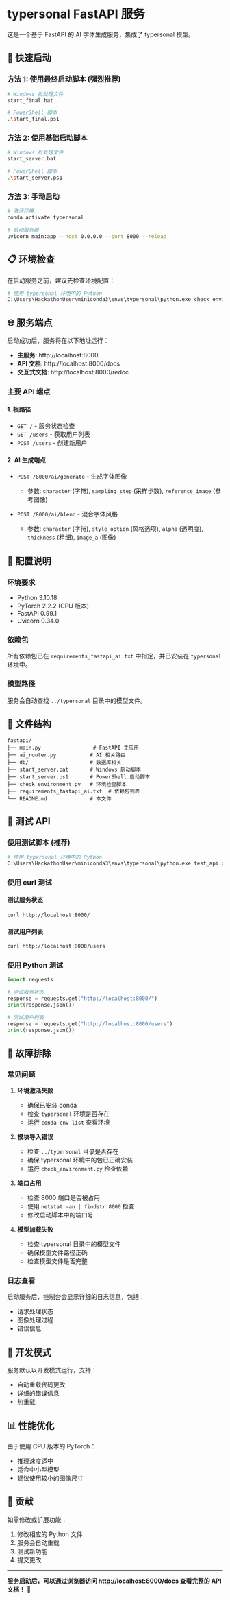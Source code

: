 # typersonal FastAPI 服务

这是一个基于 FastAPI 的 AI 字体生成服务，集成了 typersonal 模型。

## 🚀 快速启动

### 方法 1: 使用最终启动脚本 (强烈推荐)
```bash
# Windows 批处理文件
start_final.bat

# PowerShell 脚本
.\start_final.ps1
```

### 方法 2: 使用基础启动脚本
```bash
# Windows 批处理文件
start_server.bat

# PowerShell 脚本
.\start_server.ps1
```

### 方法 3: 手动启动
```bash
# 激活环境
conda activate typersonal

# 启动服务器
uvicorn main:app --host 0.0.0.0 --port 8000 --reload
```

## 📋 环境检查

在启动服务之前，建议先检查环境配置：

```bash
# 使用 typersonal 环境中的 Python
C:\Users\HackathonUser\miniconda3\envs\typersonal\python.exe check_environment.py
```

## 🌐 服务端点

启动成功后，服务将在以下地址运行：

- **主服务**: http://localhost:8000
- **API 文档**: http://localhost:8000/docs
- **交互式文档**: http://localhost:8000/redoc

### 主要 API 端点

#### 1. 根路径
- `GET /` - 服务状态检查
- `GET /users` - 获取用户列表
- `POST /users` - 创建新用户

#### 2. AI 生成端点
- `POST /8000/ai/generate` - 生成字体图像
  - 参数: `character` (字符), `sampling_step` (采样步数), `reference_image` (参考图像)
  
- `POST /8000/ai/blend` - 混合字体风格
  - 参数: `character` (字符), `style_option` (风格选项), `alpha` (透明度), `thickness` (粗细), `image_a` (图像)

## 🔧 配置说明

### 环境要求
- Python 3.10.18
- PyTorch 2.2.2 (CPU 版本)
- FastAPI 0.99.1
- Uvicorn 0.34.0

### 依赖包
所有依赖包已在 `requirements_fastapi_ai.txt` 中指定，并已安装在 `typersonal` 环境中。

### 模型路径
服务会自动查找 `../typersonal` 目录中的模型文件。

## 📁 文件结构

```
fastapi/
├── main.py                 # FastAPI 主应用
├── ai_router.py           # AI 相关路由
├── db/                    # 数据库相关
├── start_server.bat       # Windows 启动脚本
├── start_server.ps1       # PowerShell 启动脚本
├── check_environment.py   # 环境检查脚本
├── requirements_fastapi_ai.txt  # 依赖包列表
└── README.md              # 本文件
```

## 🧪 测试 API

### 使用测试脚本 (推荐)
```bash
# 使用 typersonal 环境中的 Python
C:\Users\HackathonUser\miniconda3\envs\typersonal\python.exe test_api.py
```

### 使用 curl 测试

#### 测试服务状态
```bash
curl http://localhost:8000/
```

#### 测试用户列表
```bash
curl http://localhost:8000/users
```

### 使用 Python 测试

```python
import requests

# 测试服务状态
response = requests.get("http://localhost:8000/")
print(response.json())

# 测试用户列表
response = requests.get("http://localhost:8000/users")
print(response.json())
```

## 🚨 故障排除

### 常见问题

1. **环境激活失败**
   - 确保已安装 conda
   - 检查 `typersonal` 环境是否存在
   - 运行 `conda env list` 查看环境

2. **模块导入错误**
   - 检查 `../typersonal` 目录是否存在
   - 确保 typersonal 环境中的包已正确安装
   - 运行 `check_environment.py` 检查依赖

3. **端口占用**
   - 检查 8000 端口是否被占用
   - 使用 `netstat -an | findstr 8000` 检查
   - 修改启动脚本中的端口号

4. **模型加载失败**
   - 检查 typersonal 目录中的模型文件
   - 确保模型文件路径正确
   - 检查模型文件是否完整

### 日志查看

启动服务后，控制台会显示详细的日志信息，包括：
- 请求处理状态
- 图像处理过程
- 错误信息

## 🔄 开发模式

服务默认以开发模式运行，支持：
- 自动重载代码更改
- 详细的错误信息
- 热重载

## 📊 性能优化

由于使用 CPU 版本的 PyTorch：
- 推理速度适中
- 适合中小型模型
- 建议使用较小的图像尺寸

## 🤝 贡献

如需修改或扩展功能：
1. 修改相应的 Python 文件
2. 服务会自动重载
3. 测试新功能
4. 提交更改

---

**服务启动后，可以通过浏览器访问 http://localhost:8000/docs 查看完整的 API 文档！** 🎉
